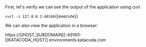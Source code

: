 First, let's verify we can see the output of the application using curl.

`curl -i 127.0.0.1:49160`{{execute}}

We can also view the application in a browser:

https://[[HOST_SUBDOMAIN]]-49160-[[KATACODA_HOST]].environments.katacoda.com